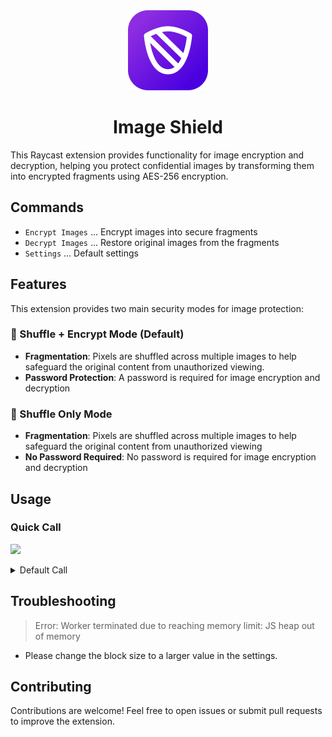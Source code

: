<div align="center">
  <img src="https://raw.githubusercontent.com/tuki0918/raycast-image-shield/refs/heads/main/assets/extension-icon.png" alt="Image Shield Icon" width="128" height="128">
  <h1 align="center">Image Shield</h1>
</div>

This Raycast extension provides functionality for image encryption and decryption, helping you protect confidential images by transforming them into encrypted fragments using AES-256 encryption.

## Commands

- `Encrypt Images` ... Encrypt images into secure fragments
- `Decrypt Images` ... Restore original images from the fragments
- `Settings` ... Default settings

## Features

This extension provides two main security modes for image protection:

### 🔐 Shuffle + Encrypt Mode (Default)
- **Fragmentation**: Pixels are shuffled across multiple images to help safeguard the original content from unauthorized viewing.
- **Password Protection**: A password is required for image encryption and decryption

### 🔀 Shuffle Only Mode
- **Fragmentation**: Pixels are shuffled across multiple images to help safeguard the original content from unauthorized viewing
- **No Password Required**: No password is required for image encryption and decryption

## Usage

### Quick Call

![](.docs/howto_instantcall.gif)

<details>
<summary>Default Call</summary>

![](.docs/howto_use.gif)

</details>

## Troubleshooting

> Error: Worker terminated due to reaching memory limit: JS heap out of memory

- Please change the block size to a larger value in the settings.

## Contributing

Contributions are welcome! Feel free to open issues or submit pull requests to improve the extension.
